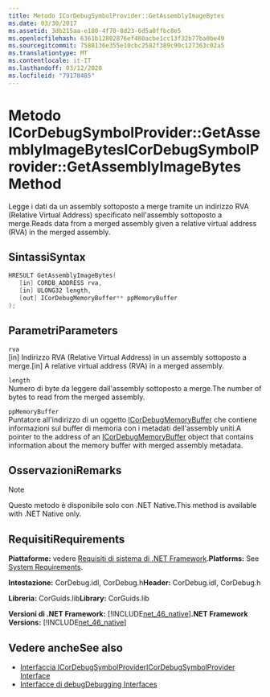 ```yaml
---
title: Metodo ICorDebugSymbolProvider::GetAssemblyImageBytes
ms.date: 03/30/2017
ms.assetid: 3db215aa-e180-4f70-8d23-6d5a0ffbc8e5
ms.openlocfilehash: 6361b12802876ef480acbe1cc13f32b77ba0be49
ms.sourcegitcommit: 7588136e355e10cbc2582f389c90c127363c02a5
ms.translationtype: MT
ms.contentlocale: it-IT
ms.lasthandoff: 03/12/2020
ms.locfileid: "79178485"
---
```

# <a name="icordebugsymbolprovidergetassemblyimagebytes-method"></a><span data-ttu-id="69c4f-102">Metodo ICorDebugSymbolProvider::GetAssemblyImageBytes</span><span class="sxs-lookup"><span data-stu-id="69c4f-102">ICorDebugSymbolProvider::GetAssemblyImageBytes Method</span></span>
<span data-ttu-id="69c4f-103">Legge i dati da un assembly sottoposto a merge tramite un indirizzo RVA (Relative Virtual Address) specificato nell'assembly sottoposto a merge.</span><span class="sxs-lookup"><span data-stu-id="69c4f-103">Reads data from a merged assembly given a relative virtual address (RVA) in the merged assembly.</span></span>  
  
## <a name="syntax"></a><span data-ttu-id="69c4f-104">Sintassi</span><span class="sxs-lookup"><span data-stu-id="69c4f-104">Syntax</span></span>  
  
```cpp  
HRESULT GetAssemblyImageBytes(  
   [in] CORDB_ADDRESS rva,
   [in] ULONG32 length,
   [out] ICorDebugMemoryBuffer** ppMemoryBuffer  
);  
```  
  
## <a name="parameters"></a><span data-ttu-id="69c4f-105">Parametri</span><span class="sxs-lookup"><span data-stu-id="69c4f-105">Parameters</span></span>  
 `rva`  
 <span data-ttu-id="69c4f-106">[in] Indirizzo RVA (Relative Virtual Address) in un assembly sottoposto a merge.</span><span class="sxs-lookup"><span data-stu-id="69c4f-106">[in] A relative virtual address (RVA) in a merged assembly.</span></span>  
  
 `length`  
 <span data-ttu-id="69c4f-107">Numero di byte da leggere dall'assembly sottoposto a merge.</span><span class="sxs-lookup"><span data-stu-id="69c4f-107">The number of bytes to read from the merged assembly.</span></span>  
  
 `ppMemoryBuffer`  
 <span data-ttu-id="69c4f-108">Puntatore all'indirizzo di un oggetto [ICorDebugMemoryBuffer](icordebugmemorybuffer-interface.md) che contiene informazioni sul buffer di memoria con i metadati dell'assembly uniti.</span><span class="sxs-lookup"><span data-stu-id="69c4f-108">A pointer to the address of an [ICorDebugMemoryBuffer](icordebugmemorybuffer-interface.md) object that contains information about the memory buffer with merged assembly metadata.</span></span>  
  
## <a name="remarks"></a><span data-ttu-id="69c4f-109">Osservazioni</span><span class="sxs-lookup"><span data-stu-id="69c4f-109">Remarks</span></span>  
  
> [!NOTE]
> <span data-ttu-id="69c4f-110">Questo metodo è disponibile solo con .NET Native.</span><span class="sxs-lookup"><span data-stu-id="69c4f-110">This method is available with .NET Native only.</span></span>  
  
## <a name="requirements"></a><span data-ttu-id="69c4f-111">Requisiti</span><span class="sxs-lookup"><span data-stu-id="69c4f-111">Requirements</span></span>  
 <span data-ttu-id="69c4f-112">**Piattaforme:** vedere [Requisiti di sistema di .NET Framework](../../../../docs/framework/get-started/system-requirements.md).</span><span class="sxs-lookup"><span data-stu-id="69c4f-112">**Platforms:** See [System Requirements](../../../../docs/framework/get-started/system-requirements.md).</span></span>  
  
 <span data-ttu-id="69c4f-113">**Intestazione:** CorDebug.idl, CorDebug.h</span><span class="sxs-lookup"><span data-stu-id="69c4f-113">**Header:** CorDebug.idl, CorDebug.h</span></span>  
  
 <span data-ttu-id="69c4f-114">**Libreria:** CorGuids.lib</span><span class="sxs-lookup"><span data-stu-id="69c4f-114">**Library:** CorGuids.lib</span></span>  
  
 <span data-ttu-id="69c4f-115">**Versioni di .NET Framework:** [!INCLUDE[net_46_native](../../../../includes/net-46-native-md.md)]</span><span class="sxs-lookup"><span data-stu-id="69c4f-115">**.NET Framework Versions:** [!INCLUDE[net_46_native](../../../../includes/net-46-native-md.md)]</span></span>  
  
## <a name="see-also"></a><span data-ttu-id="69c4f-116">Vedere anche</span><span class="sxs-lookup"><span data-stu-id="69c4f-116">See also</span></span>

- [<span data-ttu-id="69c4f-117">Interfaccia ICorDebugSymbolProvider</span><span class="sxs-lookup"><span data-stu-id="69c4f-117">ICorDebugSymbolProvider Interface</span></span>](icordebugsymbolprovider-interface.md)
- [<span data-ttu-id="69c4f-118">Interfacce di debug</span><span class="sxs-lookup"><span data-stu-id="69c4f-118">Debugging Interfaces</span></span>](debugging-interfaces.md)
